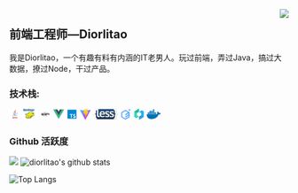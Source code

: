 <img align="right" src="https://count.getloli.com/get/@:diorlitao?theme=rule34">

## 前端工程师—Diorlitao

我是Diorlitao，一个有趣有料有内涵的IT老男人。玩过前端，弄过Java，搞过大数据，撩过Node，干过产品。

### **技术栈:**
<a href="https://www.java.com/zh-CN/"><code><img height="20" src="./images/java.png"></code></a>
<a href="https://hadoop.apache.org/"><code><img height="20" src="./images/hadoop.jpg"></code></a>
<a href="https://spark.apache.org/"><code><img height="20" src="./images/spark.png"></code></a>
<a href="https://v3.cn.vuejs.org"><code><img height="20" src="./images/vue.png"></code></a>
<a href="https://www.tslang.cn/index.html"><code><img height="20" src="./images/typescript.png"></code></a>
<a href="https://cn.vitejs.dev"><code><img height="20" src="./images/vite.png"></code></a>
<a href="https://less.bootcss.com"><code><img height="20" src="./images/less.png"></code></a>
<a href="https://element-plus.org/#/zh-CN"><code><img height="20" src="./images/element plus.svg"></code></a>
<a href="https://vant-contrib.gitee.io/vant/v3/#/zh-CN"><code><img height="20" src="./images/vant.png"></code></a>
<a href="https://www.docker.com"><code><img height="20" src="./images/docker.png"></code></a>

### Github 活跃度

[![](https://activity-graph.herokuapp.com/graph?username=diorlitao&theme=dracula)](https://github.com/ashutosh00710/github-readme-activity-graph)
![diorlitao's github stats](https://github-readme-stats.vercel.app/api?username=diorlitao&show_icons=true&theme=vue)

![Top Langs](https://github-readme-stats.vercel.app/api/top-langs/?username=diorlitao)

